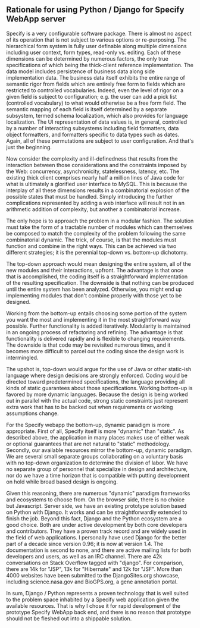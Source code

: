 Rationale for using Python / Django for Specify WebApp server
-------------------------------------------------------------
Specify is a very configurable software package. There is almost no
aspect of its operation that is not subject to various options or
re-purposing. The hierarchical form system is fully user definable
along multiple dimensions including user context, form types,
read-only vs. editing. Each of these dimensions can be determined by
numerous factors, the only true specifications of which being the
thick-client reference implementation. The data model includes
persistence of business data along side implementation data. The
business data itself exhibits the entire range of semantic rigor from
fields which are entirely free form to fields which are restricted to
controlled vocabularies. Indeed, even the level of rigor on a given
field is subject to configuration; e.g. the user can add a pick list
(controlled vocabulary) to what would otherwise be a free form
field. The semantic mapping of each field is itself determined by a
separate subsystem, termed schema localization, which also provides
for language localization. The UI representation of data values is, in
general, controlled by a number of interacting subsystems including
field formatters, data object formatters, and formatters specific to
data types such as dates. Again, all of these permutations are subject
to user configuration. And that's just the beginning.

Now consider the complexity and ill-definedness that results from the
interaction between those considerations and the constraints imposed
by the Web: concurrency, asynchronicity, statelessness, latency,
etc. The existing thick client comprises nearly half a million lines
of Java code for what is ultimately a glorified user interface to
MySQL. This is because the interplay of all these dimensions results
in a combinatorial explosion of the possible states that must be
handled. Simply introducing the further complications represented by
adding a web interface will result not in an arithmetic addition of
complexity, but another a combinatorial increase.

The only hope is to approach the problem in a modular fashion. The
solution must take the form of a tractable number of modules which can
themselves be composed to match the complexity of the problem
following the same combinatorial dynamic. The trick, of course, is
that the modules must function and combine in the right ways. This can
be achieved via two different strategies; it is the perennial top-down
vs. bottom-up dichotomy.

The top-down approach would mean designing the entire system, all of
the new modules and their interactions, upfront. The advantage is that
once that is accomplished, the coding itself is a straightforward
implementation of the resulting specification. The downside is that
nothing can be produced until the entire system has been
analyzed. Otherwise, you might end up implementing modules that don't
combine properly with those yet to be designed.

Working from the bottom-up entails choosing some portion of the system
you want the most and implementing it in the most straightforward way
possible. Further functionality is added iteratively. Modularity is
maintained in an ongoing process of refactoring and refining. The
advantage is that functionality is delivered rapidly and is flexible
to changing requirements. The downside is that code may be revisited
numerous times, and it becomes more difficult to parcel out the coding
since the design work is intermingled.

The upshot is, top-down would argue for the use of Java or other
static-ish language where design decisions are strongly
enforced. Coding would be directed toward predetermined
specifications, the language providing all kinds of static guarantees
about those specifications. Working bottom-up is favored by more
dynamic languages. Because the design is being worked out in parallel
with the actual code, strong static constraints just represent extra
work that has to be backed out when requirements or working
assumptions change.

For the Specify webapp the bottom-up, dynamic paradigm is more
appropriate. First of all, Specify itself is more "dynamic" than
"static". As described above, the application in many places makes use
of either weak or optional guarantees that are not natural to "static"
methodology. Secondly, our available resources mirror the bottom-up,
dynamic paradigm. We are several small separate groups collaborating
on a voluntary basis with no top-down organization to determine the
division of labor. We have no separate group of personnel that
specialize in design and architecture, nor do we have a time horizon
that is compatible with putting development on hold while broad based
design is ongoing.

Given this reasoning, there are numerous "dynamic" paradigm frameworks
and ecosystems to choose from. On the browser side, there is no choice
but Javascript. Server side, we have an existing prototype solution
based on Python with Django. It works and can be straightforwardly
extended to finish the job. Beyond this fact, Django and the Python
ecosystem are a good choice. Both are under active development by both
core developers and contributors. They have a proven track record and
are widely used in the field of web applications. I personally have
used Django for the better part of a decade since version 0.96; it is
now at version 1.4. The documentation is second to none, and there are
active mailing lists for both developers and users, as well as an IRC
channel. There are 42k conversations on Stack Overflow tagged with
"django". For comparison, there are 14k for "JSP", 13k for "Hibernate"
and 12k for "JSF". More than 4000 websites have been submitted to the
DjangoSites.org showcase, including science.nasa.gov and BioGPS.org, a
gene annotation portal.

In sum, Django / Python represents a proven technology that is well
suited to the problem space inhabited by a Specify web application
given the available resources. That is why I chose it for rapid
development of the prototype Specify WebApp back end, and there is no
reason that prototype should not be fleshed out into a shippable
solution.
